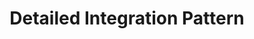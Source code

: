 ---
layout: default
title: Detailed Integration Pattern
parent: Archimate Blueprints
grand_parent: Blueprint Templates
nav_order: 70
---